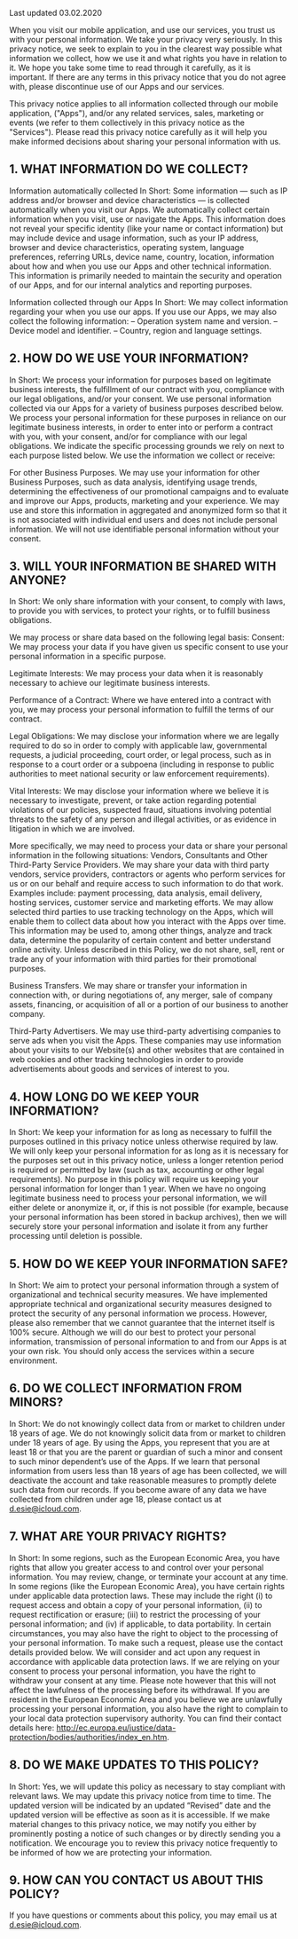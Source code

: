Last updated 03.02.2020

When you visit our mobile application, and use our services, you trust us with your personal information. We take your privacy very seriously. In this privacy notice, we seek to explain to you in the clearest way possible what information we collect, how we use it and what rights you have in relation to it. We hope you take some time to read through it carefully, as it is important. If there are any terms in this privacy notice that you do not agree with, please discontinue use of our Apps and our services.

This privacy notice applies to all information collected through our mobile application, ("Apps"), and/or any related services, sales, marketing or events (we refer to them collectively in this privacy notice as the "Services").
Please read this privacy notice carefully as it will help you make informed decisions about sharing your personal information with us.

## 1. WHAT INFORMATION DO WE COLLECT?

Information automatically collected
In Short:   Some information — such as IP address and/or browser and device characteristics — is collected automatically when you visit our Apps.
We automatically collect certain information when you visit, use or navigate the Apps. This information does not reveal your specific identity (like your name or contact information) but may include device and usage information, such as your IP address, browser and device characteristics, operating system, language preferences, referring URLs, device name, country, location, information about how and when you use our Apps and other technical information. This information is primarily needed to maintain the security and operation of our Apps, and for our internal analytics and reporting purposes.

Information collected through our Apps
In Short:   We may collect information regarding your when you use our apps.
If you use our Apps, we may also collect the following information:
   – Operation system name and version. 
   – Device model and identifier.
   – Country, region and language settings.
 
## 2. HOW DO WE USE YOUR INFORMATION?
In Short:  We process your information for purposes based on legitimate business interests, the fulfillment of our contract with you, compliance with our legal obligations, and/or your consent.
We use personal information collected via our Apps for a variety of business purposes described below. We process your personal information for these purposes in reliance on our legitimate business interests, in order to enter into or perform a contract with you, with your consent, and/or for compliance with our legal obligations. We indicate the specific processing grounds we rely on next to each purpose listed below.
We use the information we collect or receive:
 
For other Business Purposes. We may use your information for other Business Purposes, such as data analysis, identifying usage trends, determining the effectiveness of our promotional campaigns and to evaluate and improve our Apps, products, marketing and your experience. We may use and store this information in aggregated and anonymized form so that it is not associated with individual end users and does not include personal information. We will not use identifiable personal information without your consent.
 
## 3. WILL YOUR INFORMATION BE SHARED WITH ANYONE?
In Short:  We only share information with your consent, to comply with laws, to provide you with services, to protect your rights, or to fulfill business obligations.

We may process or share data based on the following legal basis:
Consent: We may process your data if you have given us specific consent to use your personal information in a specific purpose.
 
Legitimate Interests: We may process your data when it is reasonably necessary to achieve our legitimate business interests.
 
Performance of a Contract: Where we have entered into a contract with you, we may process your personal information to fulfill the terms of our contract.
 
Legal Obligations: We may disclose your information where we are legally required to do so in order to comply with applicable law, governmental requests, a judicial proceeding, court order, or legal process, such as in response to a court order or a subpoena (including in response to public authorities to meet national security or law enforcement requirements).
 
Vital Interests: We may disclose your information where we believe it is necessary to investigate, prevent, or take action regarding potential violations of our policies, suspected fraud, situations involving potential threats to the safety of any person and illegal activities, or as evidence in litigation in which we are involved.

More specifically, we may need to process your data or share your personal information in the following situations:
Vendors, Consultants and Other Third-Party Service Providers. We may share your data with third party vendors, service providers, contractors or agents who perform services for us or on our behalf and require access to such information to do that work. Examples include: payment processing, data analysis, email delivery, hosting services, customer service and marketing efforts. We may allow selected third parties to use tracking technology on the Apps, which will enable them to collect data about how you interact with the Apps over time. This information may be used to, among other things, analyze and track data, determine the popularity of certain content and better understand online activity. Unless described in this Policy, we do not share, sell, rent or trade any of your information with third parties for their promotional purposes. 
 
Business Transfers. We may share or transfer your information in connection with, or during negotiations of, any merger, sale of company assets, financing, or acquisition of all or a portion of our business to another company.
 
Third-Party Advertisers. We may use third-party advertising companies to serve ads when you visit the Apps. These companies may use information about your visits to our Website(s) and other websites that are contained in web cookies and other tracking technologies in order to provide advertisements about goods and services of interest to you. 

## 4. HOW LONG DO WE KEEP YOUR INFORMATION?
In Short:  We keep your information for as long as necessary to fulfill the purposes outlined in this privacy notice unless otherwise required by law.
We will only keep your personal information for as long as it is necessary for the purposes set out in this privacy notice, unless a longer retention period is required or permitted by law (such as tax, accounting or other legal requirements). No purpose in this policy will require us keeping your personal information for longer than 1 year.
When we have no ongoing legitimate business need to process your personal information, we will either delete or anonymize it, or, if this is not possible (for example, because your personal information has been stored in backup archives), then we will securely store your personal information and isolate it from any further processing until deletion is possible.
 
## 5. HOW DO WE KEEP YOUR INFORMATION SAFE?
In Short:  We aim to protect your personal information through a system of organizational and technical security measures.
We have implemented appropriate technical and organizational security measures designed to protect the security of any personal information we process. However, please also remember that we cannot guarantee that the internet itself is 100% secure. Although we will do our best to protect your personal information, transmission of personal information to and from our Apps is at your own risk. You should only access the services within a secure environment.
 
## 6. DO WE COLLECT INFORMATION FROM MINORS?
In Short:  We do not knowingly collect data from or market to children under 18 years of age.
We do not knowingly solicit data from or market to children under 18 years of age. By using the Apps, you represent that you are at least 18 or that you are the parent or guardian of such a minor and consent to such minor dependent’s use of the Apps. If we learn that personal information from users less than 18 years of age has been collected, we will deactivate the account and take reasonable measures to promptly delete such data from our records. If you become aware of any data we have collected from children under age 18, please contact us at d.esie@icloud.com.
 
## 7. WHAT ARE YOUR PRIVACY RIGHTS?
In Short:  In some regions, such as the European Economic Area, you have rights that allow you greater access to and control over your personal information. You may review, change, or terminate your account at any time.
In some regions (like the European Economic Area), you have certain rights under applicable data protection laws. These may include the right (i) to request access and obtain a copy of your personal information, (ii) to request rectification or erasure; (iii) to restrict the processing of your personal information; and (iv) if applicable, to data portability. In certain circumstances, you may also have the right to object to the processing of your personal information. To make such a request, please use the contact details provided below. We will consider and act upon any request in accordance with applicable data protection laws.
If we are relying on your consent to process your personal information, you have the right to withdraw your consent at any time. Please note however that this will not affect the lawfulness of the processing before its withdrawal.
If you are resident in the European Economic Area and you believe we are unlawfully processing your personal information, you also have the right to complain to your local data protection supervisory authority. You can find their contact details here: http://ec.europa.eu/justice/data-protection/bodies/authorities/index_en.htm.
 
## 8. DO WE MAKE UPDATES TO THIS POLICY?
In Short:  Yes, we will update this policy as necessary to stay compliant with relevant laws.
We may update this privacy notice from time to time. The updated version will be indicated by an updated “Revised” date and the updated version will be effective as soon as it is accessible. If we make material changes to this privacy notice, we may notify you either by prominently posting a notice of such changes or by directly sending you a notification. We encourage you to review this privacy notice frequently to be informed of how we are protecting your information.
 
## 9. HOW CAN YOU CONTACT US ABOUT THIS POLICY?
If you have questions or comments about this policy, you may email us at d.esie@icloud.com.
 
